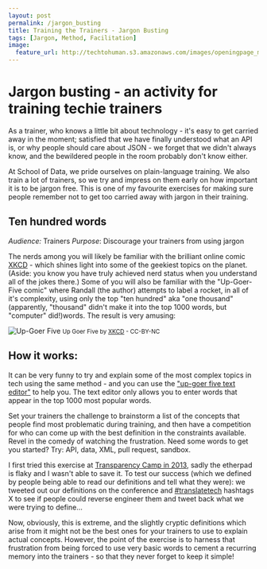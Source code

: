 ```yaml
---
layout: post
permalink: /jargon_busting
title: Training the Trainers - Jargon Busting  
tags: [Jargon, Method, Facilitation]
image: 
  feature_url: http://techtohuman.s3.amazonaws.com/images/openingpage_montage.jpeg
---
```


# Jargon busting - an activity for training techie trainers  

As a trainer, who knows a little bit about technology - it's easy to get carried away in the moment; satisfied that we have finally understood what an API is, or why people should care about JSON - we forget that we didn't always know, and the bewildered people in the room probably don't know either. 

At School of Data, we pride ourselves on plain-language training. We also train a lot of trainers, so we try and impress on them early on how important it is to be jargon free. This is one of my favourite exercises for making sure people remember not to get too carried away with jargon in their training.  

## Ten hundred words 

*Audience:* Trainers 
*Purpose*: Discourage your trainers from using jargon

The nerds among you will likely be familiar with the brilliant online comic [XKCD](http://xkcd.com/) - which shines light into some of the geekiest topics on the planet. (Aside: you know you have truly achieved nerd status when you understand all of the jokes there.) Some of you will also be familiar with the "Up-Goer-Five comic" where Randall (the author) attempts to label a rocket, in all of it's complexity, using only the top "ten hundred" aka "one thousand"  (apparently, "thousand" didn't make it into the top 1000 words, but "computer" did!)words. The result is very amusing: 

![Up-Goer Five](http://imgs.xkcd.com/comics/up_goer_five.png)
<small> Up Goer Five by <a href="http://xkcd.com/1133/">XKCD</a> - CC-BY-NC </small>  

## How it works: 

It can be very funny to try and explain some of the most complex topics in tech using the same method - and you can use the ["up-goer five text editor"](http://splasho.com/upgoer5/) to help you. The text editor only allows you to enter words that appear in the top 1000 most popular words.

Set your trainers the challenge to brainstorm a list of the concepts that people find most problematic during training, and then have a competition for who can come up with the best definition in the constraints available. Revel in the comedy of watching the frustration. Need some words to get you started? Try: API, data, XML, pull request, sandbox. 

I first tried this exercise at [Transparency Camp in 2013](http://transparencycamp.org/), sadly the etherpad is flaky and I wasn't able to save it. To test our success (which we defined by people being able to read our definitions and tell what they were): we tweeted out our definitions on the conference and [#translatetech](https://twitter.com/hashtag/translatetech) hashtags X to see if people could reverse engineer them and tweet back what we were trying to define... 

Now, obviously, this is extreme, and the slightly cryptic definitions which arise from it might not be the best ones for your trainers to use to explain actual concepts. However, the point of the exercise is to harness that frustration from being forced to use very basic words to cement a recurring memory into the trainers - so that they never forget to keep it simple! 
